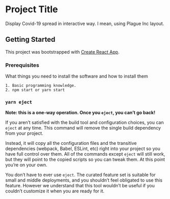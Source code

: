 # Project Title

Display Covid-19 spread in interactive way. I mean, using Plague Inc layout.

## Getting Started

This project was bootstrapped with [Create React App](https://github.com/facebook/create-react-app).

### Prerequisites

What things you need to install the software and how to install them

```
1. Basic programming knowledge.
2. npm start or yarn start
```


### `yarn eject`

**Note: this is a one-way operation. Once you `eject`, you can’t go back!**

If you aren’t satisfied with the build tool and configuration choices, you can `eject` at any time. This command will remove the single build dependency from your project.

Instead, it will copy all the configuration files and the transitive dependencies (webpack, Babel, ESLint, etc) right into your project so you have full control over them. All of the commands except `eject` will still work, but they will point to the copied scripts so you can tweak them. At this point you’re on your own.

You don’t have to ever use `eject`. The curated feature set is suitable for small and middle deployments, and you shouldn’t feel obligated to use this feature. However we understand that this tool wouldn’t be useful if you couldn’t customize it when you are ready for it.

